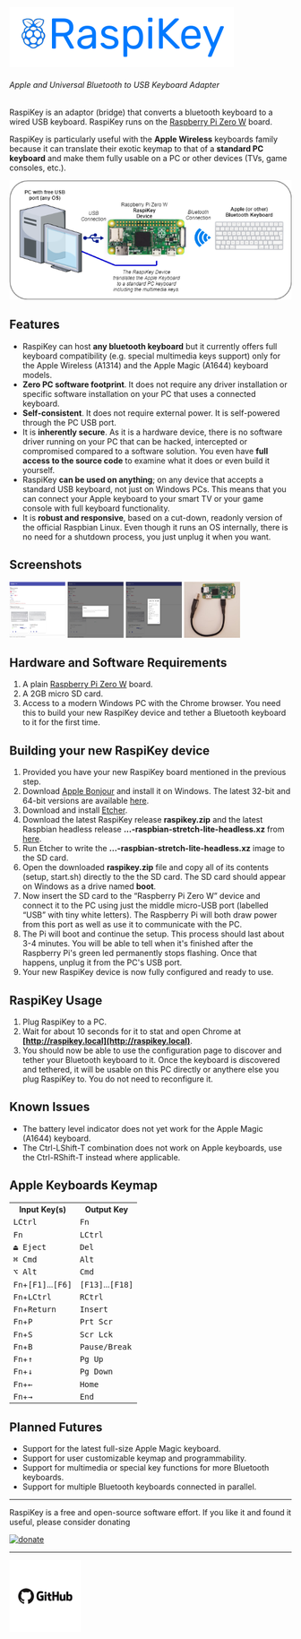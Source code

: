 ![raspikey-logo](images/raspikey-logo.png)
###### Apple and Universal Bluetooth to USB Keyboard Adapter

RaspiKey is an adaptor (bridge) that converts a bluetooth keyboard to a wired USB keyboard. RaspiKey runs on the [Raspberry Pi Zero W](https://www.raspberrypi.org/products/raspberry-pi-zero-w/) board.

RaspiKey is particularly useful with the **Apple Wireless** keyboards family because it can translate their exotic keymap to that of a **standard PC keyboard** and make them fully usable on a PC or other devices (TVs, game consoles, etc.).

![raspikey-diagram](images/raspikey-diagram.png)

Features
--------

* RaspiKey can host **any bluetooth keyboard** but it currently offers full keyboard compatibility (e.g. special multimedia keys support) only for the Apple Wireless (A1314) and the Apple Magic (A1644) keyboard models.
* **Zero PC software footprint**. It does not require any driver installation or specific software installation on your PC that uses a connected keyboard.
* **Self-consistent**. It does not require external power. It is self-powered through the PC USB port.
* It is **inherently secure**. As it is a hardware device, there is no software driver running on your PC that can be hacked, intercepted or compromised compared to a software solution. You even have **full access to the source code** to examine what it does or even build it yourself.
* RaspiKey **can be used on anything**; on any device that accepts a standard USB keyboard, not just on Windows PCs. This means that you can connect your Apple keyboard to your smart TV or your game console with full keyboard functionality.
* It is **robust and responsive**, based on a cut-down, readonly version of the official Raspbian Linux. Even though it runs an OS internally, there is no need for a shutdown process, you just unplug it when you want.

Screenshots
-----------

<a href="images/shot1.png"><img width="100" height="100" src="images/shot1_tn.png"></a>
<a href="images/shot2.png"><img width="100" height="100" src="images/shot2_tn.png"></a>
<a href="images/shot3.png"><img width="100" height="100" src="images/shot3_tn.png"></a>
<a href="images/shot4.jpg"><img width="100" height="100" src="images/shot4_tn.jpg"></a>


Hardware and Software Requirements
----------------------------------

1. A plain [Raspberry Pi Zero W](https://www.raspberrypi.org/products/raspberry-pi-zero-w/) board.
2. A 2GB micro SD card.
3. Access to a modern Windows PC with the Chrome browser. You need this to build your new RaspiKey device and tether a Bluetooth keyboard to it for the first time.

Building your new RaspiKey device
---------------------------------

1. Provided you have your new RaspiKey board mentioned in the previous step.
2. Download [Apple Bonjour](https://developer.apple.com/bonjour/) and install it on Windows. The latest 32-bit and 64-bit versions are available [here](https://github.com/samartzidis/RaspiKey/tree/master/utilities).
3. Download and install [Etcher](https://etcher.io/).
4. Download the latest RaspiKey release **raspikey.zip** and the latest Raspbian headless release **...-raspbian-stretch-lite-headless.xz** from [here](https://github.com/samartzidis/RaspiKey/releases).
5. Run Etcher to write the **...-raspbian-stretch-lite-headless.xz** image to the SD card.
6. Open the downloaded **raspikey.zip** file and copy all of its contents (setup, start.sh) directly to the the SD card. The SD card should appear on Windows as a drive named **boot**.
7. Now insert the SD card to the “Raspberry Pi Zero W” device and connect it to the PC using just the middle micro-USB port (labelled “USB” with tiny white letters). The Raspberry Pi will both draw power from this port as well as use it to communicate with the PC.
8. The Pi will boot and continue the setup. This process should last about 3-4 minutes. You will be able to tell when it's finished after the Raspberry Pi's green led permanently stops flashing. Once that happens, unplug it from the PC's USB port.
9. Your new RaspiKey device is now fully configured and ready to use.

RaspiKey Usage
--------------
1. Plug RaspiKey to a PC.
2. Wait for about 10 seconds for it to stat and open Chrome at **[http://raspikey.local](http://raspikey.local)**. 
3. You should now be able to use the configuration page to discover and tether your Bluetooth keyboard to it. Once the keyboard is discovered and tethered, it will be usable on this PC directly or anythere else you plug RaspiKey to. You do not need to reconfigure it.


Known Issues
------------

*   The battery level indicator does not yet work for the Apple Magic (A1644) keyboard.
*   The Ctrl-LShift-T combination does not work on Apple keyboards, use the Ctrl-RShift-T instead where applicable.

Apple Keyboards Keymap
----------------------

<table>
    <tr>
      <th>Input Key(s)</th>
      <th>Output Key</th>
    </tr>
    <tr>
      <td><kbd>LCtrl</kbd></td><td><kbd>Fn</kbd></td>
    </tr>
    <tr>
      <td><kbd>Fn</kbd></td><td><kbd>LCtrl</kbd></td>
    </tr>
    <tr>
      <td><kbd>⏏︎ Eject</kbd></td><td><kbd>Del</kbd></td>
    </tr>
    <tr>
      <td><kbd>⌘ Cmd</kbd></td><td><kbd>Alt</kbd></td>
    </tr>    
    <tr>
      <td><kbd>⌥ Alt</kbd></td><td><kbd>Cmd</kbd></td>
    </tr>    
    <tr>
      <td><kbd>Fn</kbd>+<kbd>[F1]</kbd>...<kbd>[F6]</kbd></td><td><kbd>[F13]</kbd>...<kbd>[F18]</kbd></td>
    </tr>
    <tr>
      <td><kbd>Fn</kbd>+<kbd>LCtrl</kbd></td><td><kbd>RCtrl</kbd></td>
    </tr>
    <tr>
      <td><kbd>Fn</kbd>+<kbd>Return</kbd></td><td><kbd>Insert</kbd></td>
    </tr>
    <tr>
      <td><kbd>Fn</kbd>+<kbd>P</kbd></td><td><kbd>Prt Scr</kbd></td>
    </tr>
    <tr>
      <td><kbd>Fn</kbd>+<kbd>S</kbd></td><td><kbd>Scr Lck</kbd></td>
    </tr>
    <tr>
      <td><kbd>Fn</kbd>+<kbd>B</kbd></td><td><kbd>Pause/Break</kbd></td>
    </tr>
    <tr>
      <td><kbd>Fn</kbd>+<kbd>&uarr;</kbd></td><td><kbd>Pg Up</kbd></td>
    </tr>
    <tr>
      <td><kbd>Fn</kbd>+<kbd>&darr;</kbd></td><td><kbd>Pg Down</kbd></td>
    </tr>
    <tr>
      <td><kbd>Fn</kbd>+<kbd>&larr;</kbd></td><td><kbd>Home</kbd></td>
    </tr>
    <tr>
      <td><kbd>Fn</kbd>+<kbd>&rarr;</kbd></td><td><kbd>End</kbd></td>
    </tr>
  </table>

Planned Futures
---------------

*   Support for the latest full-size Apple Magic keyboard.
*   Support for user customizable keymap and programmability.
*   Support for multimedia or special key functions for more Bluetooth keyboards.
*   Support for multiple Bluetooth keyboards connected in parallel.

---
RaspiKey is a free and open-source software effort. If you like it and found it useful, please consider donating

[![donate](https://img.shields.io/badge/Donate-PayPal-green.svg)](https://www.paypal.com/cgi-bin/webscr?cmd=_s-xclick&hosted_button_id=TBM5P9X6GZRCL)

---

<a href="https://github.com/samartzidis/RaspiKey"><img src="images/github-small.png"/></a>